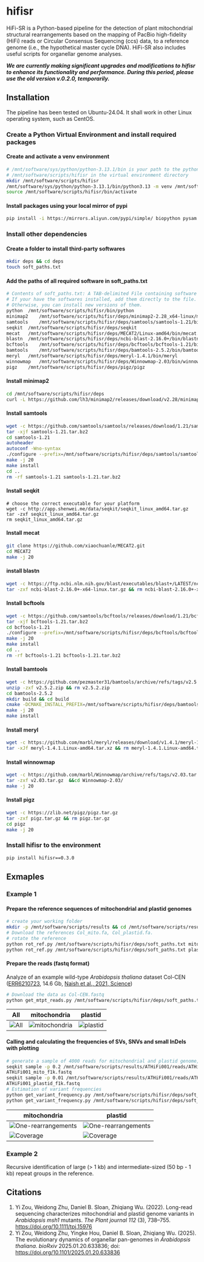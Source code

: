 # hifisr

HiFi-SR is a Python-based pipeline for the detection of plant mitochondrial structural rearrangements based on the mapping of PacBio high-fidelity (HiFi) reads or Circular Consensus Sequencing (ccs) data, to a reference genome (i.e., the hypothetical master cycle DNA). HiFi-SR also includes useful scripts for organellar genome analyses.

***We are currently making significant upgrades and modifications to hifisr to enhance its functionality and performance. During this period, please use the old version v.0.2.0, temporarily.***

## Installation

The pipeline has been tested on Ubuntu-24.04. It shall work in other Linux operating system, such as CentOS.

### Create a Python Virtual Environment and install required packages

#### Create and activate a venv environment

```bash
# /mnt/software/sys/python/python-3.13.1/bin is your path to the python executable
# /mnt/software/scripts/hifisr in the virtual environment directory
mkdir /mnt/software/scripts/hifisr
/mnt/software/sys/python/python-3.13.1/bin/python3.13 -m venv /mnt/software/scripts/hifisr
source /mnt/software/scripts/hifisr/bin/activate
```

#### Install packages using your local mirror of pypi

```bash
pip install -i https://mirrors.aliyun.com/pypi/simple/ biopython pysam pandas numpy openpyxl matplotlib
```

### Install other dependencies

#### Create a folder to install third-party softwares

```bash
mkdir deps && cd deps
touch soft_paths.txt
```

#### Add the paths of all required software in soft_paths.txt

```bash
# Contents of soft_paths.txt: A TAB-delimited File containing software names, and the path to the executable.
# If your have the softwares installed, add them directly to the file.
# Otherwise, you can install new versions of them.
python	/mnt/software/scripts/hifisr/bin/python
minimap2	/mnt/software/scripts/hifisr/deps/minimap2-2.28_x64-linux/minimap2
samtools	/mnt/software/scripts/hifisr/deps/samtools/samtools-1.21/bin/samtools
seqkit	/mnt/software/scripts/hifisr/deps/seqkit
mecat	/mnt/software/scripts/hifisr/deps/MECAT2/Linux-amd64/bin/mecat.pl
blastn	/mnt/software/scripts/hifisr/deps/ncbi-blast-2.16.0+/bin/blastn
bcftools	/mnt/software/scripts/hifisr/deps/bcftools/bcftools-1.21/bin/bcftools
bamtools	/mnt/software/scripts/hifisr/deps/bamtools-2.5.2/bin/bamtools
meryl	/mnt/software/scripts/hifisr/deps/meryl-1.4.1/bin/meryl
winnowmap	/mnt/software/scripts/hifisr/deps/Winnowmap-2.03/bin/winnowmap
pigz	/mnt/software/scripts/hifisr/deps/pigz/pigz
```

#### Install minimap2

```bash
cd /mnt/software/scripts/hifisr/deps
curl -L https://github.com/lh3/minimap2/releases/download/v2.28/minimap2-2.28_x64-linux.tar.bz2 | tar -jxvf -
```

#### Install samtools

```bash
wget -c https://github.com/samtools/samtools/releases/download/1.21/samtools-1.21.tar.bz2
tar -xjf samtools-1.21.tar.bz2
cd samtools-1.21
autoheader
autoconf -Wno-syntax
./configure --prefix=/mnt/software/scripts/hifisr/deps/samtools/samtools-1.21
make -j 20
make install
cd ..
rm -rf samtools-1.21 samtools-1.21.tar.bz2
```

#### Install seqkit

```
# choose the correct executable for your platform
wget -c http://app.shenwei.me/data/seqkit/seqkit_linux_amd64.tar.gz
tar -zxf seqkit_linux_amd64.tar.gz
rm seqkit_linux_amd64.tar.gz
```

#### Install mecat

```bash
git clone https://github.com/xiaochuanle/MECAT2.git
cd MECAT2
make -j 20
```

#### install blastn

```bash
wget -c https://ftp.ncbi.nlm.nih.gov/blast/executables/blast+/LATEST/ncbi-blast-2.16.0+-x64-linux.tar.gz
tar -zxf ncbi-blast-2.16.0+-x64-linux.tar.gz && rm ncbi-blast-2.16.0+-x64-linux.tar.gz
```

#### Install bcftools

```bash
wget -c https://github.com/samtools/bcftools/releases/download/1.21/bcftools-1.21.tar.bz2
tar -xjf bcftools-1.21.tar.bz2
cd bcftools-1.21
./configure --prefix=/mnt/software/scripts/hifisr/deps/bcftools/bcftools-1.21
make -j 20
make install
cd ..
rm -rf bcftools-1.21 bcftools-1.21.tar.bz2
```

#### Install bamtools

```bash
wget -c https://github.com/pezmaster31/bamtools/archive/refs/tags/v2.5.2.zip
unzip -zxf v2.5.2.zip && rm v2.5.2.zip 
cd bamtools-2.5.2
mkdir build && cd build
cmake -DCMAKE_INSTALL_PREFIX=/mnt/software/scripts/hifisr/deps/bamtools-2.5.2 ..
make -j 20
make install
```

#### Install meryl

```bash
wget -c https://github.com/marbl/meryl/releases/download/v1.4.1/meryl-1.4.1.Linux-amd64.tar.xz
tar -xJf meryl-1.4.1.Linux-amd64.tar.xz && rm meryl-1.4.1.Linux-amd64.tar.xz
```

#### Install winnowmap

```bash
wget -c https://github.com/marbl/Winnowmap/archive/refs/tags/v2.03.tar.gz
tar -zxf v2.03.tar.gz  &&cd Winnowmap-2.03/
make -j 20
```

#### Install pigz

```bash
wget -c https://zlib.net/pigz/pigz.tar.gz
tar -zxf pigz.tar.gz && rm pigz.tar.gz
cd pigz
make -j 20
```

### Install hifisr to the environment

```bash
pip install hifisr==0.3.0
```

## Exmaples

### Example 1

#### Prepare the reference sequences of mitochondrial and plastid genomes

```bash
# create your working folder
mkdir -p /mnt/software/scripts/results && cd /mnt/software/scripts/results
# Download the references Col_mito.fa, Col_plastid.fa.
# rotate the reference
python rot_ref.py /mnt/software/scripts/hifisr/deps/soft_paths.txt mito Col_mito.fa
python rot_ref.py /mnt/software/scripts/hifisr/deps/soft_paths.txt plastid Col_plastid.fa
```

#### Prepare the reads (fastq format)

Analyze of an example wild-type *Arabidopsis thaliana* dataset Col-CEN ([ERR6210723](https://www.ncbi.nlm.nih.gov/sra/ERR6210723), 14.6 Gb, [Naish et al., 2021, Science](https://www.science.org/doi/10.1126/science.abi7489))

```bash
# Download the data as Col-CEN.fastq
python get_mtpt_reads.py /mnt/software/scripts/hifisr/deps/soft_paths.txt /mnt/software/scripts/results/mito_rotated_293434.fasta /mnt/software/scripts/results/plastid_rotated_61049.fasta /mnt/software/scripts/results/Col-CEN.fastq ATHiFi001 32
```

| All                                                       | mitochondria                                                        | plastid                                                           |
| --------------------------------------------------------- | ------------------------------------------------------------------- | ----------------------------------------------------------------- |
| ![All](examples/example_1/all_length_qual_distribution.jpg) | ![mitochondria](examples/example_1/mito_length_qual_distribution.jpg) | ![plastid](examples/example_1/plastid_length_qual_distribution.jpg) |

#### Calling and calculating the frequencies of SVs, SNVs and small InDels with plotting

```bash
# generate a sample of 4000 reads for mitochondrial and plastid genome, respectively
seqkit sample -p 0.2 /mnt/software/scripts/results/ATHiFi001/reads/ATHiFi001_mito_f1k.fastq >  /mnt/software/scripts/results/ATHiFi001/reads/sample_
ATHiFi001_mito_f1k.fastq
seqkit sample -p 0.01 /mnt/software/scripts/results/ATHiFi001/reads/ATHiFi001_plastid_f1k.fastq >  /mnt/software/scripts/results/ATHiFi001/reads/sample_
ATHiFi001_plastid_f1k.fastq
# Estimation of variant frequencies
python get_variant_frequency.py /mnt/software/scripts/hifisr/deps/soft_paths.txt ATHiFi001 mito run_1 /mnt/software/scripts/results/mito_rotated_293434.fasta /mnt/software/scripts/results/ATHiFi001/reads/sample_ATHiFi001_mito_f1k.fastq 32
python get_variant_frequency.py /mnt/software/scripts/hifisr/deps/soft_paths.txt ATHiFi001 plastid run_1 /mnt/software/scripts/results/plastid_rotated_61049.fasta /mnt/software/scripts/results/ATHiFi001/reads/sample_ATHiFi001_plastid_f1k.fastq 32
```

| mitochondria                                                           | plastid                                                                   |
| ---------------------------------------------------------------------- | ------------------------------------------------------------------------- |
| ![One-rearrangements](examples/example_1/mito_bubble_type_2_rep_raw.jpg) | ![One-rearrangements](examples/example_1/plastid_bubble_type_2_rep_raw.jpg) |
| ![Coverage](examples/example_1/mito_coverage_plot.jpg)                   | ![Coverage](examples/example_1/plastid_coverage_plot.jpg)                   |

### Example 2

Recursive identification of large (> 1 kb) and intermediate-sized (50 bp - 1 kb) repeat groups in the reference.

## Citations

1. Yi Zou, Weidong Zhu, Daniel B. Sloan, Zhiqiang Wu. (2022). Long-read sequencing characterizes mitochondrial and plastid genome variants in *Arabidopsis msh1* mutants. *The Plant journal* *112* (3), 738–755. https://doi.org/10.1111/tpj.15976
2. Yi Zou, Weidong Zhu, Yingke Hou, Daniel B. Sloan, Zhiqiang Wu. (2025). The evolutionary dynamics of organellar pan-genomes in *Arabidopsis thaliana*. *bioRxiv* 2025.01.20.633836; doi: https://doi.org/10.1101/2025.01.20.633836

